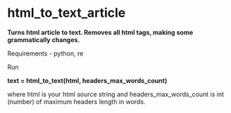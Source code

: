 # html_to_text_article

**Turns html article to text. Removes all html tags, making some grammatically changes.**

Requirements - python, re


Run

**text = html_to_text(html, headers_max_words_count)**

where html is your html source string and headers_max_words_count is int (number) of maximum headers length in words.
